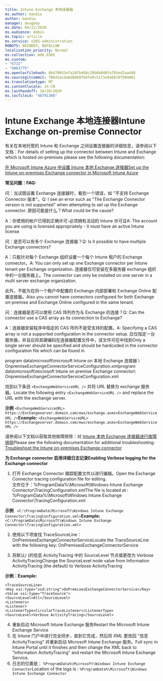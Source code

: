 ```yaml
---
title: Intune Exchange 本地连接器
ms.author: mandia
author: mandia
manager: dougeby
ms.date: 04/21/2020
ms.audience: Admin
ms.topic: article
ms.service: o365-administration
ROBOTS: NOINDEX, NOFOLLOW
localization_priority: Normal
ms.collection: Adm_O365
ms.custom:
- "6732"
- "9003775"
ms.openlocfilehash: 8b470655efa2dfb460c29b6b840fa793ed2aa448
ms.sourcegitcommit: f8b41ecda6db0b8f64fe0c51f1e8e6619f504d61
ms.translationtype: MT
ms.contentlocale: zh-CN
ms.lasthandoff: 10/28/2020
ms.locfileid: "48791368"
---
```

# <a name="intune-exchange-on-premise-connector"></a><span data-ttu-id="4bf78-102">Intune Exchange 本地连接器</span><span class="sxs-lookup"><span data-stu-id="4bf78-102">Intune Exchange on-premise Connector</span></span>

<span data-ttu-id="4bf78-103">有关在本地托管的 Intune 和 Exchange 之间设置连接器的详细信息，请参阅以下文档：</span><span class="sxs-lookup"><span data-stu-id="4bf78-103">For details of setting up the connector between Intune and Exchange which is hosted on-premises please see the following documentation:</span></span>

[<span data-ttu-id="4bf78-104">在 Microsoft Intune Azure 中设置 Intune 本地 Exchange 连接器</span><span class="sxs-lookup"><span data-stu-id="4bf78-104">Set up the Intune on-premises Exchange connector in Microsoft Intune Azure</span></span>](https://docs.microsoft.com/intune/exchange-connector-install)

<span data-ttu-id="4bf78-105">**常见问题：**</span><span class="sxs-lookup"><span data-stu-id="4bf78-105">**FAQ:**</span></span>

<span data-ttu-id="4bf78-106">问：当试图设置 Exchange 连接器时，看到一个错误，如 "不支持 Exchange Connector 版本"。</span><span class="sxs-lookup"><span data-stu-id="4bf78-106">Q: I see an error such as "The Exchange Connector version is not supported" when attempting to set up the Exchange connector.</span></span> <span data-ttu-id="4bf78-107">原因可能是什么？</span><span class="sxs-lookup"><span data-stu-id="4bf78-107">What could be the cause?</span></span>

<span data-ttu-id="4bf78-108">A：你使用的帐户已得到正确许可-必须拥有活动的 Intune 许可证</span><span class="sxs-lookup"><span data-stu-id="4bf78-108">A: The account you are using is licensed appropriately - it must have an active Intune license</span></span>

<span data-ttu-id="4bf78-109">问：是否可以有多个 Exchange 连接器？</span><span class="sxs-lookup"><span data-stu-id="4bf78-109">Q: Is it possible to have multiple Exchange connectors?</span></span>

<span data-ttu-id="4bf78-110">A：只能针对每个 Exchange 组织设置一个每个 Intune 租户的 Exchange connector。</span><span class="sxs-lookup"><span data-stu-id="4bf78-110">A: You can only set up one Exchange connector per Intune tenant per Exchange organization.</span></span> <span data-ttu-id="4bf78-111">连接器仅可安装在多服务器 exchange 组织中的一台服务器上。</span><span class="sxs-lookup"><span data-stu-id="4bf78-111">The connector can only be installed on one server in a multi server exchange organization.</span></span>

<span data-ttu-id="4bf78-112">此外，不能为在同一个租户中配置的 Exchange 内部部署和 Exchange Online 配置连接器。</span><span class="sxs-lookup"><span data-stu-id="4bf78-112">Also you cannot have connectors configured for both Exchange on-premise and Exchange Online configured in the same tenant.</span></span>

<span data-ttu-id="4bf78-113">问：连接器是否可以使用 CAS 阵列作为与 Exchange 的连接？</span><span class="sxs-lookup"><span data-stu-id="4bf78-113">Q: Can the connector use a CAS array as its connection to Exchange?</span></span>

<span data-ttu-id="4bf78-114">A：连接器安装程序中指定的 CAS 阵列不是受支持的配置。</span><span class="sxs-lookup"><span data-stu-id="4bf78-114">A: Specifying a CAS array is not a supported configuration in the connector setup.</span></span> <span data-ttu-id="4bf78-115">应仅指定一台服务器，并且应将其硬编码在连接器配置文件中，该文件可在中找到</span><span class="sxs-lookup"><span data-stu-id="4bf78-115">Only a single server should be specified and should be hardcoded in the connector configuration file which can be found in</span></span>

<span data-ttu-id="4bf78-116">program data\microsoft\microsoft Intune on 本地 Exchange 连接器 \ OnpremiseExchangeConnectorServiceConfiguration.xml</span><span class="sxs-lookup"><span data-stu-id="4bf78-116">program data\microsoft\microsoft Intune on premise Exchange connector\ OnpremiseExchangeConnectorServiceConfiguration.xml</span></span>

<span data-ttu-id="4bf78-117">找到以下条目 ```<ExchangeWebServiceURL />``` 并将 URL 替换为 exchange 服务器。</span><span class="sxs-lookup"><span data-stu-id="4bf78-117">Locate the following entry ```<ExchangeWebServiceURL />``` and replace the URL with the exchange server.</span></span>

<span data-ttu-id="4bf78-118">**示例**
```<ExchangeWebServiceURL> https://Exchangeserver.domain.com/ews/exchange.asmx<ExchangeWebServiceURL />```</span><span class="sxs-lookup"><span data-stu-id="4bf78-118">**Example:**
```<ExchangeWebServiceURL> https://Exchangeserver.domain.com/ews/exchange.asmx<ExchangeWebServiceURL />```</span></span>

<span data-ttu-id="4bf78-119">请参阅以下文档以获取其他故障排除：对 [Intune 本地 Exchange 连接器进行故障排除](https://support.microsoft.com/help/4471887/troubleshooting-exchange-connector-in-microsoft-intune)</span><span class="sxs-lookup"><span data-stu-id="4bf78-119">Please see the following documentation for additional troubleshooting: [Troubleshoot the Intune on-premises Exchange connector](https://support.microsoft.com/help/4471887/troubleshooting-exchange-connector-in-microsoft-intune)</span></span>

<span data-ttu-id="4bf78-120">**为 Exchange connector 启用详细日志记录**</span><span class="sxs-lookup"><span data-stu-id="4bf78-120">**Enabling Verbose logging for the Exchange connector**</span></span>

1. <span data-ttu-id="4bf78-121">打开 Exchange Connector 跟踪配置文件以进行编辑。</span><span class="sxs-lookup"><span data-stu-id="4bf78-121">Open the Exchange Connector tracing configuration file for editing.</span></span>  
<span data-ttu-id="4bf78-122">文件位于：%ProgramData%\Microsoft\Windows Intune Exchange Connector\TracingConfiguration.xml</span><span class="sxs-lookup"><span data-stu-id="4bf78-122">The file is located at : %ProgramData%\Microsoft\Windows Intune Exchange Connector\TracingConfiguration.xml</span></span>  

<span data-ttu-id="4bf78-123">**示例**
``` <C:\ProgramData\Microsoft\Windows Intune Exchange Connector\TracingConfiguration.xml>```</span><span class="sxs-lookup"><span data-stu-id="4bf78-123">**Example:**
``` <C:\ProgramData\Microsoft\Windows Intune Exchange Connector\TracingConfiguration.xml>```</span></span>
  
2. <span data-ttu-id="4bf78-124">使用以下项查找 TraceSourceLine： OnPremisesExchangeConnectorService</span><span class="sxs-lookup"><span data-stu-id="4bf78-124">Locate the TraceSourceLine with the following key: OnPremisesExchangeConnectorService</span></span>  
  
3. <span data-ttu-id="4bf78-125">将默认)  (的信息 ActivityTracing 中的 SourceLevel 节点值更改为 Verbose ActivityTracing</span><span class="sxs-lookup"><span data-stu-id="4bf78-125">Change the SourceLevel node value from Information ActivityTracing (the default) to Verbose ActivityTracing</span></span>  

<span data-ttu-id="4bf78-126">**示例：**</span><span class="sxs-lookup"><span data-stu-id="4bf78-126">**Example:**</span></span>
```
<TraceSourceLine>  
<Key xsi:type="xsd:string">OnPremisesExchangeConnectorService</Key>  
<Value xsi:type="TraceSource">  
<SourceLevel>All</SourceLevel>  
<Listeners>  
<Listener>  
<ListenerType>CircularTraceListener</ListenerType>
<SourceLevel>Verbose ActivityTracing</SourceLevel>
```
4. <span data-ttu-id="4bf78-127">重新启动 Microsoft Intune Exchange 服务</span><span class="sxs-lookup"><span data-stu-id="4bf78-127">Restart the Microsoft Intune Exchange Service</span></span>  
5. <span data-ttu-id="4bf78-128">在 Intune 门户中进行完全同步，直到它完成，然后将 XML 更改回 "信息 ActivityTracing" 并重新启动 Microsoft Intune Exchange 服务。</span><span class="sxs-lookup"><span data-stu-id="4bf78-128">Full sync in Intune Portal until it finishes and then change the XML back to "Information ActivityTracing" and restart the Microsoft Intune Exchange Service.</span></span>  
6. <span data-ttu-id="4bf78-129">日志的位置是： `%ProgramData%\Microsoft\Windows Intune Exchange Connector`</span><span class="sxs-lookup"><span data-stu-id="4bf78-129">Location of the logs is : `%ProgramData%\Microsoft\Windows Intune Exchange Connector`</span></span>